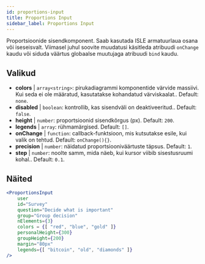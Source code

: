 ```yaml
---
id: proportions-input 
title: Proportions Input
sidebar_label: Proportions Input
---
```


Proportsioonide sisendkomponent. Saab kasutada ISLE armatuurlaua osana või iseseisvalt. Viimasel juhul soovite muudatusi käsitleda atribuudi `onChange` kaudu või siduda väärtus globaalse muutujaga atribuudi `bind` kaudu.

## Valikud

* __colors__ | `array<string>`: pirukadiagrammi komponentide värvide massiivi. Kui seda ei ole määratud, kasutatakse kohandatud värviskaalat.. Default: `none`.
* __disabled__ | `boolean`: kontrollib, kas sisendväli on deaktiveeritud.. Default: `false`.
* __height__ | `number`: proportsioonid sisendkõrgus (px). Default: `200`.
* __legends__ | `array`: rühmamärgised. Default: `[]`.
* __onChange__ | `function`: callback-funktsioon, mis kutsutakse esile, kui valik on tehtud. Default: `onChange(){}`.
* __precision__ | `number`: näidatud proportsiooniväärtuste täpsus. Default: `1`.
* __step__ | `number`: noolte samm, mida näeb, kui kursor viibib sisestusruumi kohal.. Default: `0.1`.


## Näited

```jsx live
<ProportionsInput
    user
    id="Survey"
    question="Decide what is important"
    group="Group decision"
    nElements={3}
    colors = {[ "red", "blue", "gold" ]}
    personalHeight={300}
    groupHeight={200}
    margin="80px"
    legends={[ "bitcoin", "old", "diamonds" ]}
/>
```

